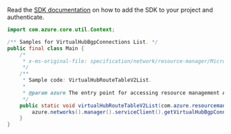 Read the [SDK documentation](https://github.com/Azure/azure-sdk-for-java/blob/azure-resourcemanager_2.13.0/sdk/resourcemanager/azure-resourcemanager/README.md) on how to add the SDK to your project and authenticate.

```java
import com.azure.core.util.Context;

/** Samples for VirtualHubBgpConnections List. */
public final class Main {
    /*
     * x-ms-original-file: specification/network/resource-manager/Microsoft.Network/stable/2021-05-01/examples/VirtualHubBgpConnectionList.json
     */
    /**
     * Sample code: VirtualHubRouteTableV2List.
     *
     * @param azure The entry point for accessing resource management APIs in Azure.
     */
    public static void virtualHubRouteTableV2List(com.azure.resourcemanager.AzureResourceManager azure) {
        azure.networks().manager().serviceClient().getVirtualHubBgpConnections().list("rg1", "hub1", Context.NONE);
    }
}
```
